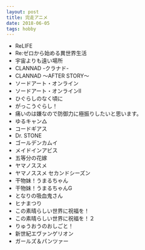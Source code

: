 ```yaml
---
layout: post
title: 完走アニメ
date: 2018-06-05
tags: hobby
---
```



* ReLIFE
* Re:ゼロから始める異世界生活
* 宇宙よりも遠い場所
* CLANNAD -クラナド-
* CLANNAD 〜AFTER STORY〜
* ソードアート・オンライン
* ソードアート・オンラインⅡ
* ひぐらしのなく頃に
* がっこうぐらし！
* 痛いのは嫌なので防御力に極振りしたいと思います。
* ゆるキャン△
* コードギアス
* Dr. STONE
* ゴールデンカムイ
* メイドインアビス
* 五等分の花嫁
* ヤマノススメ
* ヤマノススメ セカンドシーズン
* 干物妹！うまるちゃん
* 干物妹！うまるちゃんG
* となりの吸血鬼さん
* ヒナまつり
* この素晴らしい世界に祝福を！
* この素晴らしい世界に祝福を！２
* りゅうおうのおしごと！
* 新世紀エヴァンゲリオン
* ガールズ＆パンツァー
